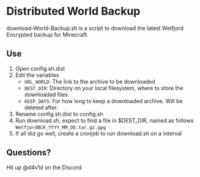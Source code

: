 # Distributed World Backup
download-World-Backup.sh is a script to download the latest Wetfjord Encrypted backup for Minecraft.

## Use
1. Open config.sh.dist
2. Edit the variables
	* `URL_WORLD`: The link to the archive to be downloaded
	* `DEST_DIR`: Directory on your local filesystem, where to store the downloaded files
	* `KEEP_DAYS`: For how long to keep a downloaded archive. Will be deleted after.
3. Rename config.sh.dist to config.sh
4. Run download.sh, expect to find a file in $DEST_DIR, named as follows `WetfjordBCK_YYYY_MM_DD.tar.gz.gpg`
5. If all did go well, create a cronjob to run download.sh on a interval

## Questions?
Hit up @d4v1d on the Discord
